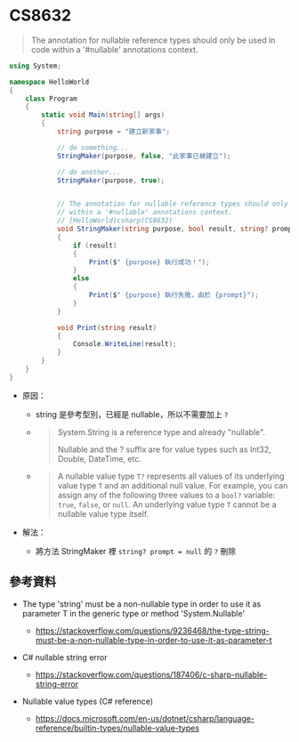 # CS8632


> The annotation for nullable reference types should only be used in code within a '#nullable' annotations context.


```csharp
using System;

namespace HelloWorld
{
    class Program
    {
        static void Main(string[] args)
        {
            string purpose = "建立新家事";

            // do something...
            StringMaker(purpose, false, "此家事已被建立");

            // do another...
            StringMaker(purpose, true);


            // The annotation for nullable reference types should only be used in code 
            // within a '#nullable' annotations context. 
            // [HelloWorld]csharp(CS8632)
            void StringMaker(string purpose, bool result, string? prompt = null)
            {
                if (result)
                {
                    Print($" {purpose} 執行成功！");
                }
                else
                {
                    Print($" {purpose} 執行失敗，由於 {prompt}");
                }
            }

            void Print(string result)
            {
                Console.WriteLine(result);
            }
        }
    }
}
```

* 原因：
  * string 是參考型別，已經是 nullable，所以不需要加上 `?`
  * > System.String is a reference type and already "nullable".
    >
    > Nullable<T> and the ? suffix are for value types such as Int32, Double, DateTime, etc.
  * > A nullable value type `T?` represents all values of its underlying value type `T` and an additional null value. For example, you can assign any of the following three values to a `bool?` variable: `true`, `false`, or `null`. An underlying value type `T` cannot be a nullable value type itself.


* 解法：
  * 將方法 StringMaker 裡 `string? prompt = null` 的 `?` 刪除


## 參考資料

* The type 'string' must be a non-nullable type in order to use it as parameter T in the generic type or method 'System.Nullable<T>'
  * https://stackoverflow.com/questions/9236468/the-type-string-must-be-a-non-nullable-type-in-order-to-use-it-as-parameter-t

* C# nullable string error
  * https://stackoverflow.com/questions/187406/c-sharp-nullable-string-error

* Nullable value types (C# reference)
  * https://docs.microsoft.com/en-us/dotnet/csharp/language-reference/builtin-types/nullable-value-types
